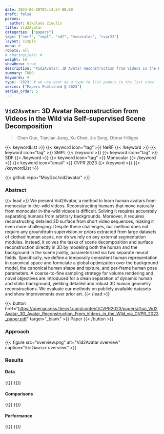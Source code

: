 ```yaml
---
date: 2023-06-20T04:14:54-08:00
draft: false
params:
  author: Nikolaos Zioulis
title: Vid2Avatar
categories: ["papers"]
tags: ["nerf", "smpl", "sdf", "monocular", "cvpr23"]
layout: simple
menu: #
robots: all
# sharingLinks: #
weight: 10
showHero: true
description: "Vid2Avatar: 3D Avatar Reconstruction from Videos in the Wild via Self-supervised Scene Decomposition"
summary: TODO
keywords: #
type: '2023' # we use year as a type to list papers in the list view
series: ["Papers Published @ 2023"]
series_order: 5
---
```


## `Vid2Avatar`: 3D Avatar Reconstruction from Videos in the Wild via Self-supervised Scene Decomposition

> Chen Guo, Tianjian Jiang, Xu Chen, Jie Song, Otmar Hilliges

{{< keywordList >}}
{{< keyword icon="tag" >}} NeRF {{< /keyword >}}
{{< keyword icon="tag" >}} SMPL {{< /keyword >}}
{{< keyword icon="tag" >}} SDF {{< /keyword >}}
{{< keyword icon="tag" >}} Monocular {{< /keyword >}}
{{< keyword icon="email" >}} *CVPR* 2023 {{< /keyword >}}
{{< /keywordList >}}

{{< github repo="MoyGcc/vid2avatar" >}}

### Abstract
{{< lead >}}
We present Vid2Avatar, a method to learn human avatars from monocular in-the-wild videos. Reconstructing humans that move naturally from monocular in-the-wild videos is difficult. Solving it requires accurately separating humans from arbitrary backgrounds. Moreover, it requires reconstructing detailed 3D surface from short video sequences, making it even more challenging. Despite these challenges, our method does not require any groundtruth supervision or priors extracted from large datasets of clothed human scans, nor do we rely on any external segmentation modules. Instead, it solves the tasks of scene decomposition and surface reconstruction directly in 3D by modeling both the human and the background in the scene jointly, parameterized via two separate neural fields. Specifically, we define a temporally consistent human representation in canonical space and formulate a global optimization over the background model, the canonical human shape and texture, and per-frame human pose parameters. A coarse-to-fine sampling strategy for volume rendering and novel objectives are introduced for a clean separation of dynamic human and static background, yielding detailed and robust 3D human geometry reconstructions. We evaluate our methods on publicly available datasets and show improvements over prior art.
{{< /lead >}}

{{< button href="https://openaccess.thecvf.com/content/CVPR2023/papers/Guo_Vid2Avatar_3D_Avatar_Reconstruction_From_Videos_in_the_Wild_via_CVPR_2023_paper.pdf" target="_blank" >}}
Paper
{{< /button >}}

### Approach

{{< figure
    src="overview.png"
    alt="Vid2Avatar overview"
    caption="`Vid2Avatar` overview."
    >}}

### Results

#### Data
{{<badge label="test" message="MonoPerfCap" color="coral" logo="link" link="https://vcai.mpi-inf.mpg.de/projects/wxu/MonoPerfCap/" target="_blank">}}
{{<badge label="test" message="NeuMan" color="white" logo="github" link="apple/ml-neuman" target="_blank">}}

#### Comparisons
{{<badge label="body--NeRF" message="HumanNeRF" color="blue" logo="github" link="chungyiweng/HumanNeRF" target="_blank">}}
{{<badge label="body--NeRF" message="NeuMan" color="white" logo="github" link="apple/ml-neuman" target="_blank">}}

#### Performance
{{<badge label="train" message="36--48h" color="informational" logo="link" >}}
{{<badge label="train" message="RTX3090" color="informational" logo="link" >}}

